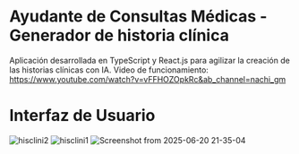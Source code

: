 # Ayudante de Consultas Médicas - Generador de historia clínica
Aplicación desarrollada en TypeScript y React.js para agilizar la creación de las historias clínicas con IA.
Video de funcionamiento: https://www.youtube.com/watch?v=vFFHOZOpkRc&ab_channel=nachi_gm

# Interfaz de Usuario
![hisclini2](https://github.com/user-attachments/assets/89064120-7dac-4ba2-9493-78a448cb89be)
![hisclini1](https://github.com/user-attachments/assets/c25bd14d-0929-471b-9c8e-0303901a5027)
![Screenshot from 2025-06-20 21-35-04](https://github.com/user-attachments/assets/13768a2e-2be6-407f-ac9d-d0abf8c41d98)

